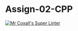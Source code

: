 # Assign-02-CPP
[![Mr Coxall's Super Linter](https://github.com/ICS3U-C-Programming-LilyC/Assign-02-CPP/workflows/Mr%20Coxall's%20Super%20Linter/badge.svg)](https://github.com/ICS3U-C-Programming-LilyC/Assign-02-CPP/actions/)
